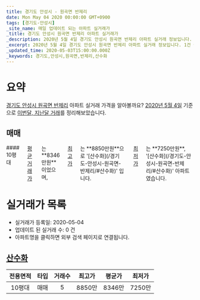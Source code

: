 ```yaml
---
title: 경기도 안성시 - 원곡면 반제리
date: Mon May 04 2020 00:00:00 GMT+0900
tags: [경기도-안성시]
_site_name: 매일 업데이트 되는 아파트 실거래가
_title: 경기도 안성시 원곡면 반제리 아파트 실거래가
_description: 2020년 5월 4일 경기도 안성시 원곡면 반제리 아파트 실거래 정보입니다. 1건 아파트 정보가 있습니다.
_excerpt: 2020년 5월 4일 경기도 안성시 원곡면 반제리 아파트 실거래 정보입니다. 1건 아파트 정보가 있습니다.
_updated_time: 2020-05-03T15:00:00.000Z
_keywords: 경기도,안성시,원곡면,반제리,산수화
---
```





# 요약
<ins>경기도 안성시 원곡면 반제리</ins> 아파트 실거래 가격을 알아볼까요? <ins>2020년 5월 4일</ins> 기준으로 <ins>이번달, 지난달 거래</ins>를 정리해보았습니다.

## 매매
<div class="container">
<div class="twelve columns" markdown="1">
#### 10평대
<ins>평균 거래가</ins>는 **8346만원**이었으며, <ins>최고가</ins>는 **8850만원**으로 '[산수화](/경기도-안성시-원곡면-반제리/#산수화)' 입니다. <ins>최저가</ins>는 **7250만원**, '[산수화](/경기도-안성시-원곡면-반제리/#산수화)' 아파트였습니다.
</div>
</div>



# 실거래가 목록
- 실거래가 등록일: 2020-05-04
- 업데이트 된 실거래 수: 0 건
- 아파트명을 클릭하면 외부 검색 페이지로 연결됩니다.

## [산수화](#산수화)

|전용면적|타입|거래수|최고가|평균가|최저가|
|:---:|:---:|:---:|:---:|:---:|:---:|
|10평대|<span class="deal-type-1">매매</span>|5|8850만|8346만|7250만|

<br/>



